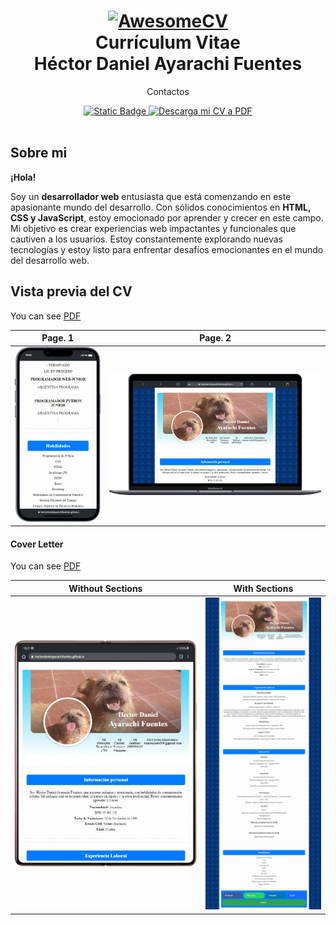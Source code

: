 <h1 align="center">
  <a href="https://github.com/posquit0/Awesome-CV" title="AwesomeCV Documentation">
    <img alt="AwesomeCV" src="img-readme\Diseño.gif" width="200px" height="200px" />
  </a>
  <br />
   Currículum Vitae
     <br />
   Héctor Daniel Ayarachi Fuentes
</h1>








<p align="center">
Contactos
</p>




<div align="center">
  <a href="mailto:mp4o@hotmail.com">
   <img alt="Static Badge" src="https://img.shields.io/badge/E%20mail-mp4o%40hotmail.com-blue">

  </a>








  <a href="https://hectordanielayarachifuentes.github.io/CV/">
    <img alt="Descarga mi CV a PDF" src="https://img.shields.io/badge/Descarga mi CV a -PDF-red.svg" />
  </a>
 
</div>

<br />

## Sobre mi




**¡Hola!**<br />

 Soy un **desarrollador web** entusiasta que está comenzando en este apasionante mundo del desarrollo. Con sólidos conocimientos en **HTML, CSS y JavaScript**, estoy emocionado por aprender y crecer en este campo. Mi objetivo es crear experiencias web impactantes y funcionales que cautiven a los usuarios. Estoy constantemente explorando nuevas tecnologías y estoy listo para enfrentar desafíos emocionantes en el mundo del desarrollo web.








## Vista previa del CV  


You can see [PDF](https://hectordanielayarachifuentes.github.io/CV/)

| Page. 1 | Page. 2 |
|:---:|:---:|
| [![Résumé](https://github.com/HectorDanielAyarachiFuentes/CURRICULUM-VITAE-HECTOR-DANIEL-AYARACHI-FUENTES/blob/main/ImagenesReadme/Celular.png?raw=true)](https://hectordanielayarachifuentes.github.io/CV/)  | [![Résumé](https://github.com/HectorDanielAyarachiFuentes/CURRICULUM-VITAE-HECTOR-DANIEL-AYARACHI-FUENTES/blob/main/ImagenesReadme/Notebook.png?raw=true)](https://hectordanielayarachifuentes.github.io/CV/) |

#### Cover Letter

You can see [PDF](https://hectordanielayarachifuentes.github.io/CV/)

| Without Sections | With Sections |
|:---:|:---:|
| [![Cover Letter(Traditional)](https://github.com/HectorDanielAyarachiFuentes/CURRICULUM-VITAE-HECTOR-DANIEL-AYARACHI-FUENTES/blob/main/ImagenesReadme/tablet.png?raw=true)](https://hectordanielayarachifuentes.github.io/CV/)  | [![Cover Letter(Awesome)](https://github.com/HectorDanielAyarachiFuentes/CURRICULUM-VITAE-HECTOR-DANIEL-AYARACHI-FUENTES/blob/main/ImagenesReadme/totalcv.png?raw=true)](https://hectordanielayarachifuentes.github.io/CV/) |


